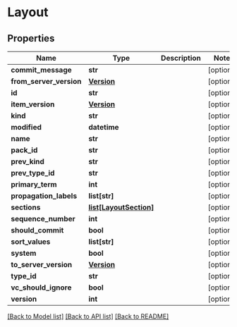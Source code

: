 # Layout

## Properties
Name | Type | Description | Notes
------------ | ------------- | ------------- | -------------
**commit_message** | **str** |  | [optional] 
**from_server_version** | [**Version**](Version.md) |  | [optional] 
**id** | **str** |  | [optional] 
**item_version** | [**Version**](Version.md) |  | [optional] 
**kind** | **str** |  | [optional] 
**modified** | **datetime** |  | [optional] 
**name** | **str** |  | [optional] 
**pack_id** | **str** |  | [optional] 
**prev_kind** | **str** |  | [optional] 
**prev_type_id** | **str** |  | [optional] 
**primary_term** | **int** |  | [optional] 
**propagation_labels** | **list[str]** |  | [optional] 
**sections** | [**list[LayoutSection]**](LayoutSection.md) |  | [optional] 
**sequence_number** | **int** |  | [optional] 
**should_commit** | **bool** |  | [optional] 
**sort_values** | **list[str]** |  | [optional] 
**system** | **bool** |  | [optional] 
**to_server_version** | [**Version**](Version.md) |  | [optional] 
**type_id** | **str** |  | [optional] 
**vc_should_ignore** | **bool** |  | [optional] 
**version** | **int** |  | [optional] 

[[Back to Model list]](README.md#documentation-for-models) [[Back to API list]](README.md#documentation-for-api-endpoints) [[Back to README]](README.md)


